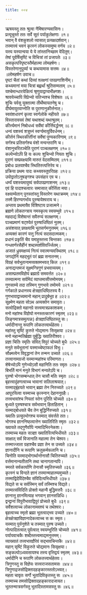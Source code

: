 ```yaml
---
title: ००४

---
```

ऋषयस्तु ततः श्रुत्वा नैमिषारण्यवासिनः।  
प्रत्यूचुस्ते ततः सर्वे सूतं पर्याकुलेक्षणाः ॥१॥  
भवान् वै वंशकुशलो व्यासात् प्रत्यक्षदर्शवान्।  
तस्मात्त्वं भवनं कृत्स्नं लोकस्यामुष्य वर्णय ॥२॥  
यस्य यस्यान्वया ये ये तांस्तानिच्छाम वेदितुम्।  
तेषां पूर्वर्षिसृष्टिं च विचित्रां तां प्रजापतेः ॥३॥  
असकृत्परिपृष्टस्तैर्महात्मा लोमहर्षणः।  
विस्तरेणानुपूर्व्या च कथयामास सत्तमः ॥४॥  
॥लोमहर्षण उवाच॥  
पृष्टां चैतां कथां दिव्यां श्लक्ष्णां पापप्रणाशिनीम्।  
कथ्यमानां मया चित्रां बह्वर्थां श्रुतिसम्मताम् ॥५॥  
यश्चेमान्धारयेन्नित्यं श्रृणुयाद्वाप्यभीक्ष्णशः।  
श्रावयेच्चापि विप्रेभ्यो यतिभ्यश्च विशेषतः ॥६॥  
शुचिः पर्वसु युक्तात्मा तीर्थेष्वायतनेषु च।  
दीर्घमायुरवाप्नोति स पुराणानुकीर्त्तनात्।  
स्ववंशधारणं कृत्वा स्वर्गलोके महीयते ॥७॥  
विस्तारावयवं तेषां यथाशब्दं यथाश्रुतम्।  
कीर्त्त्यमानं निबोधध्वं सर्वेषां कीर्त्तिवर्द्धनम् ॥८॥  
धन्यं यशस्यं शत्रुघ्नं स्वर्ग्यमायुर्विवर्धनम्।  
कीर्त्तनं स्थिरकीर्त्तीनां सर्वेषां पुण्यकारिणाम् ॥९॥  
सर्गश्च प्रतिसर्गश्च वंशो मन्वन्तराणि च।  
वंशानुचरितञ्चेति पुराणं पञ्चलक्षणम् ॥१०॥  
कल्पेभ्योऽपि हि यः कल्पः शुचिभ्यो नियतः शुचिः।  
पुराणं सम्प्रवक्ष्यामि मारुतं वेदसम्मितम् ॥११॥  
प्रबोधः प्रलयश्चैव स्थितिरुत्पत्तिरेव च।  
प्रक्रिया प्रथमः पादः कथ्यवस्तुपरिग्रहः ॥१२॥  
उपोद्वातोऽनुषङ्गश्च उपसंहार एव च।  
धर्म्यं यशस्यमायुष्यं सर्वपापप्रणाशनम् ॥१३॥  
एवं हि पादाश्चत्वारः समासात् कीर्त्तिता मया।  
वक्ष्याम्येतान् पुनस्तांस्तु विस्तरेण यथाक्रमम् ॥१४॥  
तस्मै हिरण्यगर्भाय पुरुषायेश्वराय च।  
अन्ताय प्रथमायैव विशिष्टाय प्रजात्मने।  
ब्रह्मणे लोकतन्त्राय नमस्कृत्य स्वयम्भुवे ॥१५॥  
महदाद्यं विशेषान्तं सवैरुप्यं सलक्षणम्।  
पञ्चप्रमाणं षट्श्येतं पुरुषाधिष्ठितं नुतम्।  
असंशयात् प्रवक्ष्यामि भूतसर्गमनुत्तमम् ॥१६॥  
अव्यक्तं कारणं यत्तु नित्यं सदसदात्मकम्।  
प्रधानं प्रकृतिं चैव यमाहुस्तत्त्व चिन्तकाः ॥१७॥  
गन्धवर्णरसैर्हीनं शब्दस्पर्शविवर्ज्जितम्।  
अजातं ध्रुवमक्षय्यं नित्यं स्वात्मन्यवस्थितम् ॥१८॥  
जगद्योनिं महद्भूतं परं ब्रह्म सनातनम्।  
विग्रहं सर्वभूतानामव्यक्तमभवत् किल ॥१९॥  
अनाद्यन्तमजं सूक्ष्मन्त्रिगुणं प्रभवाव्ययम्।  
असाम्प्रतमविज्ञेयं ब्रह्माग्रे समवर्त्तत ॥२०॥  
तस्यात्मना सर्वमिदं व्याप्तमासीत्तमोमयम्।  
गुणसाम्ये तदा तस्मिन् गुणभावे तमोमये ॥२१॥  
गर्गकाले प्रधानस्य क्षेत्रज्ञाधिष्ठितस्य वै।  
गुणभावाद्वाच्यमानो महान् प्रादुर्बभूव ह ॥२२॥  
सूक्ष्मेण महता सोऽथ अव्यक्तेन समावृतः।  
सत्वोद्रिक्तो महानग्रे सत्त्वमात्रप्रकाशकम्।  
मनो महांश्च विज्ञेयो मनस्तत्कारणं स्मृतम् ॥२३॥  
लिङ्गमात्रसमुत्पन्नः) क्षेत्रज्ञाधिष्ठितस्तु सः।  
धर्मादीनान्तु रूपाणि लोकतत्त्वार्थहेतवः।  
महांस्तु सृष्टिं कुरुते नोद्यमानः सिसृक्षया ॥२४॥  
मनो महान्मतिर्ब्रह्मा पूर्बुद्धिः ख्यातिरीश्वरः।  
प्रज्ञा चितिः स्मृतिः संवित् विपुरं चोच्यते बुधैः ॥२५॥  
मनुते सर्वभूतानां यस्माच्चेष्टाफलं विभुः।  
सौक्ष्मत्वेन विवृद्धानां तेन तन्मन उच्यते ॥२६॥  
तत्त्वानामग्रजो यस्मान्महांश्च परिमाणतः।  
शेषेभ्योऽपि गुणेभ्योऽसौ महानिति ततः स्मृतः ॥२७॥  
बिभर्ति मानं मनुते विभागं मन्यतेऽपि च।  
पुरुषो भोगसम्बन्धात् तेन चासौ मतिः स्मृतः ॥२८॥  
बृहत्त्वादृंहणत्वाच्च भावानां सलिलाश्रयात्।  
यस्माद्‌बृंहयते भावान् ब्रह्मा तेन निरुच्यते ॥२९॥  
आपूरयित्वा यस्माच्च कृत्स्नान् देहाननुग्रहैः।  
तत्त्वभावांश्च नियतां स्तेन पूरिति चोच्यते ॥३०॥  
बुध्यते पुरुषश्चात्र सर्वभावान् हिताहितान् ।  
यस्माद्बोधयते चैव तेन बुद्धिर्निरुच्यते ॥३१॥  
ख्यातिः प्रत्युपभोगश्च यस्मात् संवर्त्तते ततः।  
भोगश्च ज्ञाननिष्ठत्वात्तेन ख्यातिरिति स्मृतः ॥३२॥  
ख्यायते तद्गुणैर्वापि नामादिभिरनेकशः।  
तस्माच्च महतः सञ्ज्ञा ख्यातिरित्यभिधीयते ॥३३॥  
साक्षात् सर्वं विजानाति महात्मा तेन चेश्वरः।  
तस्माज्जाता ग्रहाश्चैव प्रज्ञा तेन स उच्यते ॥३४॥  
ज्ञानादीनि च रूपाणि क्रतुकर्मफलानि च।  
चिनोति यस्माद्भोगार्थान्तेनासौ चितिरुच्यते ॥३५॥  
वर्त्तमानान्यतीतानि तथा चानागतान्यपि।  
स्मरते सर्वकार्याणि तेनासौ स्मृतिरुच्यते ॥३६॥  
कृत्स्नं च विन्दते ज्ञानं तस्मान्माहात्म्यमुच्यते।  
तस्माद्विदेर्विदेश्चैव संविदित्यभिधीयते ॥३७॥  
विद्यते स च सर्वस्मिन् सर्वं तस्मिश्च विद्यते।  
तस्मात्संविदिति प्रोक्तो महान्वै बुद्धिमत्तरैः ॥३८॥  
ज्ञानात्तु ज्ञानमित्याह भगवान् ज्ञानसन्निधिः।  
द्वन्द्वानां विपुरीभावाद्विपुरं प्रोच्यते बुधैः ॥३९॥  
सर्वेशत्वाच्च लोकानामवश्यं च तथेश्वरः।  
बृहत्वाच्च स्मृतो ब्रह्मा भूतत्वाद्भव उच्यते ॥४०॥  
क्षेत्रक्षेत्रज्ञविज्ञानादेकत्वाच्च स कः स्मृतः।  
यस्मात् पुर्यनुशेते च तस्मात् पुरुष उच्यते।  
नोत्पादितत्वात् पूर्वत्वात् स्वयम्भूरिति चोच्यते ॥४१॥  
पर्यायवाचकैः शब्दैस्तत्त्वमाद्यमनुत्तमम्।  
व्याख्यातं तत्त्वभावज्ञैरेवं सद्भावचिन्तकैः ॥४२॥  
महान् सृष्टिं विकुरुते चोद्यमानः सिसृक्षया।  
सङ्कल्पोऽध्यवसायश्च तस्य वृत्तिद्वयं स्मृतम् ॥४३॥  
धर्मादीनि च रूपाणि लोकतत्त्वार्थहेतवः।  
त्रिगुणस्तु स विज्ञेयः सत्त्वराजसतामसः ॥४४॥  
त्रिगुणाद्रजसोद्रिक्तादहङ्कारस्ततोऽभवत्।  
महता चावृतः सर्गो भूतादिविकृतस्तु सः ॥४५॥  
तस्माच्च तमसोद्रिक्तादहङ्कारादजायत।  
भूततन्मात्रसर्गस्तु भूतादिस्तामसस्तु सः ॥४६॥